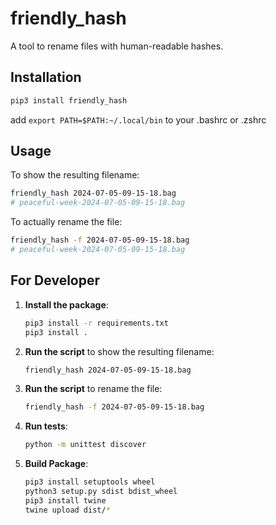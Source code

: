 # friendly_hash

A tool to rename files with human-readable hashes.

## Installation

```sh
pip3 install friendly_hash
```

add `export PATH=$PATH:~/.local/bin` to your .bashrc or .zshrc

## Usage

To show the resulting filename:
```sh
friendly_hash 2024-07-05-09-15-18.bag
# peaceful-week-2024-07-05-09-15-18.bag
```

To actually rename the file:
```sh
friendly_hash -f 2024-07-05-09-15-18.bag
# peaceful-week-2024-07-05-09-15-18.bag
```

## For Developer

1. **Install the package**:
    ```sh
    pip3 install -r requirements.txt
    pip3 install .
    ```
2. **Run the script** to show the resulting filename:
    ```sh
    friendly_hash 2024-07-05-09-15-18.bag
    ```
3. **Run the script** to rename the file:
    ```sh
    friendly_hash -f 2024-07-05-09-15-18.bag
    ```

4. **Run tests**:
    ```sh
    python -m unittest discover
    ```
 5. **Build Package**:
    ```sh
    pip3 install setuptools wheel
    python3 setup.py sdist bdist_wheel
    pip3 install twine
    twine upload dist/*
    ```
